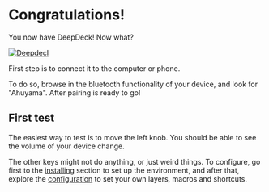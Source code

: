 # Congratulations!

You now have DeepDeck! Now what?

[![Deepdecl](https://res.cloudinary.com/marcomontalbano/image/upload/v1678461580/video_to_markdown/images/youtube--WS0yqG_PsY4-c05b58ac6eb4c4700831b2b3070cd403.jpg)](https://www.youtube.com/watch?v=WS0yqG_PsY4 "Deepdecl")

First step is to connect it to the computer or phone.

To do so, browse in the bluetooth functionality of your device, and look for "Ahuyama". After pairing is ready to go!

## First test

The easiest way to test is to move the left knob. You should be able to see the volume of your device change.

The other keys might not do anything, or just weird things. To configure, go first to the [installing](vscode-setup.md) section to set up the environment, and after that, explore the [configuration](deepdeck-configuration.md) to set your own layers, macros and shortcuts.